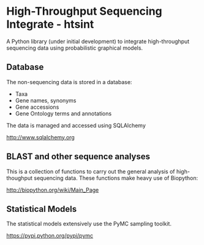 High-Throughput Sequencing Integrate - htsint
===============================================

A Python library (under initial development) to integrate
high-throughput sequencing data using probabilistic graphical models.

Database
-----------
The non-sequencing data is stored in a database:

  * Taxa
  * Gene names, synonyms
  * Gene accessions
  * Gene Ontology terms and annotations

The data is managed and accessed using SQLAlchemy

  http://www.sqlalchemy.org

BLAST and other sequence analyses 
-----------------------------------

This is a collection of functions to carry out the general analysis of
high-thoughput sequencing data.  These functions make heavy use of
Biopython:

  http://biopython.org/wiki/Main_Page

Statistical Models
----------------------

The statistical models extensively use the PyMC sampling toolkit.

  https://pypi.python.org/pypi/pymc
